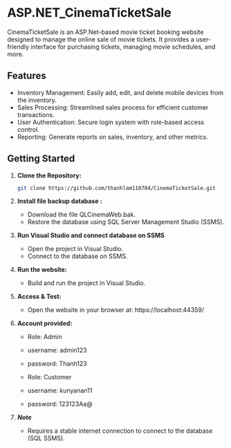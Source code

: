 # ASP.NET_CinemaTicketSale

CinemaTicketSale is an ASP.Net-based movie ticket booking website designed to manage the online sale of movie tickets. It provides a user-friendly interface for purchasing tickets, managing movie schedules, and more.

## Features

- Inventory Management: Easily add, edit, and delete mobile devices from the inventory.
- Sales Processing: Streamlined sales process for efficient customer transactions.
- User Authentication: Secure login system with role-based access control.
- Reporting: Generate reports on sales, inventory, and other metrics.

## Getting Started 

1. **Clone the Repository:**
   
   ```bash
   git clone https://github.com/thanhlam110704/CinemaTicketSale.git

2. **Install file backup database :**

   - Download the file QLCinemaWeb.bak.
   - Restore the database using SQL Server Management Studio (SSMS).

3. **Run Visual Studio and connect database on SSMS**
   
   - Open the project in Visual Studio.
   - Connect to the database on SSMS.
   

4. **Run the website:**
   
   - Build and run the project in Visual Studio.
   

5. **Access & Test:**

   - Open the website in your browser at: https://localhost:44359/

6. **Account provided:**

   - Role: Admin
   - username: admin123
   - password: Thanh123
   
   - Role: Customer
   - username: kunyanan11
   - password: 123123Aa@
   
7. **_Note_**
    - Requires a stable internet connection to connect to the database (SQL SSMS).
   
  

